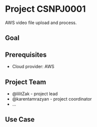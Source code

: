 # Project CSNPJ0001

AWS video file upload and process.

## Goal

## Prerequisites

- Cloud provider: AWS

## Project Team

- @lilitZak - project lead
- @karentamrazyan - project coordinator
- ...

## Use Case

